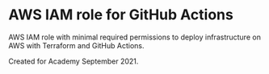 # AWS IAM role for GitHub Actions

AWS IAM role with minimal required permissions to deploy infrastructure on AWS with Terraform and GitHub Actions.

Created for Academy September 2021.
